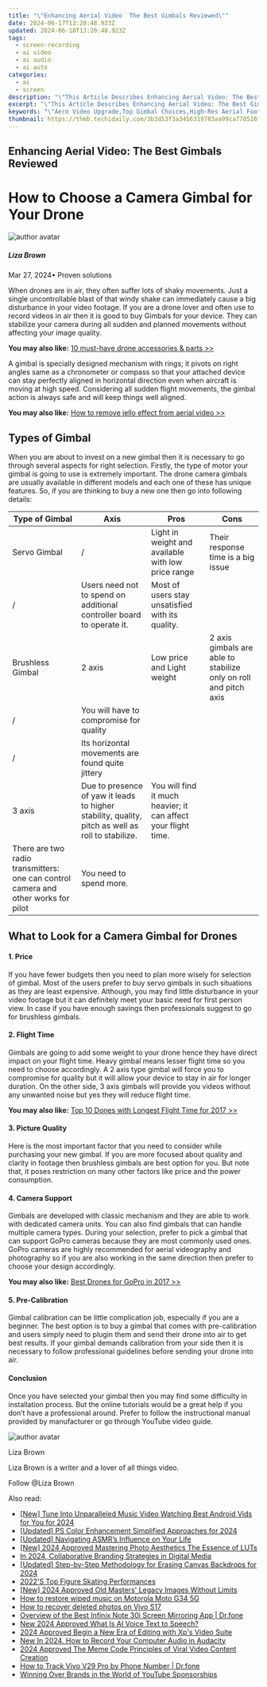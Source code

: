 ```yaml
---
title: "\"Enhancing Aerial Video  The Best Gimbals Reviewed\""
date: 2024-06-17T13:20:48.923Z
updated: 2024-06-18T13:20:48.923Z
tags: 
  - screen-recording
  - ai video
  - ai audio
  - ai auto
categories: 
  - ai
  - screen
description: "\"This Article Describes Enhancing Aerial Video: The Best Gimbals Reviewed\""
excerpt: "\"This Article Describes Enhancing Aerial Video: The Best Gimbals Reviewed\""
keywords: "\"Aero Video Upgrade,Top Gimbal Choices,High-Res Aerial Footage,Pro Gimbals Explored,Best Flight Stabilizers,Premium Aerial Cameras,Optimal Pilot Mounts\""
thumbnail: https://thmb.techidaily.com/3b3d53f3a3456319783aa99ca770516fad2e58dbe2bd45f2ec6f3eb305fb3d58.png
---
```


## Enhancing Aerial Video: The Best Gimbals Reviewed

# How to Choose a Camera Gimbal for Your Drone

![author avatar](https://lh5.googleusercontent.com/-AIMmjowaFs4/AAAAAAAAAAI/AAAAAAAAABc/Y5UmwDaI7HU/s250-c-k/photo.jpg)

##### Liza Brown

 Mar 27, 2024• Proven solutions

 When drones are in air, they often suffer lots of shaky movements. Just a single uncontrollable blast of that windy shake can immediately cause a big disturbance in your video footage. If you are a drone lover and often use to record videos in air then it is good to buy Gimbals for your device. They can stabilize your camera during all sudden and planned movements without affecting your image quality.

**You may also like:** [10 must-have drone accessories & parts >>](https://tools.techidaily.com/wondershare/filmora/download/)

 A gimbal is specially designed mechanism with rings; it pivots on right angles same as a chronometer or compass so that your attached device can stay perfectly aligned in horizontal direction even when aircraft is moving at high speed. Considering all sudden flight movements, the gimbal action is always safe and will keep things well aligned.

**You may also like:** [How to remove jello effect from aerial video >>](https://tools.techidaily.com/wondershare/filmora/download/)

## Types of Gimbal

 When you are about to invest on a new gimbal then it is necessary to go through several aspects for right selection. Firstly, the type of motor your gimbal is going to use is extremely important. The drone camera gimbals are usually available in different models and each one of these has unique features. So, if you are thinking to buy a new one then go into following details:

| Type of Gimbal                                                                     | Axis                                                                                              | Pros                                                           | Cons                                                             |
| ---------------------------------------------------------------------------------- | ------------------------------------------------------------------------------------------------- | -------------------------------------------------------------- | ---------------------------------------------------------------- |
| Servo Gimbal                                                                       | /                                                                                                 | Light in weight and available with low price range             | Their response time is a big issue                               |
| /                                                                                  | Users need not to spend on additional controller board to operate it.                             | Most of users stay unsatisfied with its quality.               |                                                                  |
| Brushless Gimbal                                                                   | 2 axis                                                                                            | Low price and Light weight                                     | 2 axis gimbals are able to stabilize only on roll and pitch axis |
| /                                                                                  | You will have to compromise for quality                                                           |                                                                |                                                                  |
| /                                                                                  | Its horizontal movements are found quite jittery                                                  |                                                                |                                                                  |
| 3 axis                                                                             | Due to presence of yaw it leads to higher stability, quality, pitch as well as roll to stabilize. | You will find it much heavier; it can affect your flight time. |                                                                  |
| There are two radio transmitters: one can control camera and other works for pilot | You need to spend more.                                                                           |                                                                |                                                                  |

## What to Look for a Camera Gimbal for Drones

#### 1\. Price

 If you have fewer budgets then you need to plan more wisely for selection of gimbal. Most of the users prefer to buy servo gimbals in such situations as they are least expensive. Although, you may find little disturbance in your video footage but it can definitely meet your basic need for first person view. In case if you have enough savings then professionals suggest to go for brushless gimbals.

#### 2\. Flight Time

 Gimbals are going to add some weight to your drone hence they have direct impact on your flight time. Heavy gimbal means lesser flight time so you need to choose accordingly. A 2 axis type gimbal will force you to compromise for quality but it will allow your device to stay in air for longer duration. On the other side, 3 axis gimbals will provide you videos without any unwanted noise but yes they will reduce flight time.

**You may also like:** [Top 10 Dones with Longest Flight Time for 2017 >>](https://tools.techidaily.com/wondershare/filmora/download/)

#### 3\. Picture Quality

 Here is the most important factor that you need to consider while purchasing your new gimbal. If you are more focused about quality and clarity in footage then brushless gimbals are best option for you. But note that, it poses restriction on many other factors like price and the power consumption.

#### 4\. Camera Support

 Gimbals are developed with classic mechanism and they are able to work with dedicated camera units. You can also find gimbals that can handle multiple camera types. During your selection, prefer to pick a gimbal that can support GoPro cameras because they are most commonly used ones. GoPro cameras are highly recommended for aerial videography and photography so if you are also working in the same direction then prefer to choose your design accordingly.

**You may also like:** [Best Drones for GoPro in 2017 >>](https://tools.techidaily.com/wondershare/filmora/download/)

#### 5\. Pre-Calibration

 Gimbal calibration can be little complication job, especially if you are a beginner. The best option is to buy a gimbal that comes with pre-calibration and users simply need to plugin them and send their drone into air to get best results. If your gimbal demands calibration from your side then it is necessary to follow professional guidelines before sending your drone into air.

#### Conclusion

 Once you have selected your gimbal then you may find some difficulty in installation process. But the online tutorials would be a great help if you don’t have a professional around. Prefer to follow the instructional manual provided by manufacturer or go through YouTube video guide.

![author avatar](https://lh5.googleusercontent.com/-AIMmjowaFs4/AAAAAAAAAAI/AAAAAAAAABc/Y5UmwDaI7HU/s250-c-k/photo.jpg)

Liza Brown

Liza Brown is a writer and a lover of all things video.

Follow @Liza Brown


<ins class="adsbygoogle"
     style="display:block"
     data-ad-format="autorelaxed"
     data-ad-client="ca-pub-7571918770474297"
     data-ad-slot="1223367746"></ins>



<ins class="adsbygoogle"
     style="display:block"
     data-ad-client="ca-pub-7571918770474297"
     data-ad-slot="8358498916"
     data-ad-format="auto"
     data-full-width-responsive="true"></ins>


<span class="atpl-alsoreadstyle">Also read:</span>
<div><ul>
<li><a href="https://fox-boxes.techidaily.com/new-tune-into-unparalleled-music-video-watching-best-android-vids-for-you-for-2024/"><u>[New] Tune Into Unparalleled Music Video Watching  Best Android Vids for You for 2024</u></a></li>
<li><a href="https://fox-boxes.techidaily.com/updated-ps-color-enhancement-simplified-approaches-for-2024/"><u>[Updated] PS Color Enhancement  Simplified Approaches for 2024</u></a></li>
<li><a href="https://fox-boxes.techidaily.com/updated-navigating-asmrs-influence-on-your-life/"><u>[Updated] Navigating ASMR’s Influence on Your Life</u></a></li>
<li><a href="https://fox-boxes.techidaily.com/new-2024-approved-mastering-photo-aesthetics-the-essence-of-luts/"><u>[New] 2024 Approved  Mastering Photo Aesthetics  The Essence of LUTs</u></a></li>
<li><a href="https://fox-boxes.techidaily.com/in-2024-collaborative-branding-strategies-in-digital-media/"><u>In 2024, Collaborative Branding Strategies in Digital Media</u></a></li>
<li><a href="https://fox-boxes.techidaily.com/updated-step-by-step-methodology-for-erasing-canvas-backdrops-for-2024/"><u>[Updated] Step-by-Step Methodology for Erasing Canvas Backdrops for 2024</u></a></li>
<li><a href="https://fox-boxes.techidaily.com/2022s-top-figure-skating-performances/"><u>2022'S Top Figure Skating Performances</u></a></li>
<li><a href="https://fox-boxes.techidaily.com/new-2024-approved-old-masters-legacy-images-without-limits/"><u>[New] 2024 Approved  Old Masters' Legacy  Images Without Limits</u></a></li>
<li><a href="https://blog-min.techidaily.com/how-to-restore-wiped-music-on-motorola-moto-g34-5g-by-fonelab-android-recover-music/"><u>How to restore wiped music on Motorola Moto G34 5G</u></a></li>
<li><a href="https://blog-min.techidaily.com/how-to-recover-deleted-photos-on-vivo-s17-by-stellar-photo-recovery-android-mobile-photo-recover/"><u>How to recover deleted photos on Vivo S17</u></a></li>
<li><a href="https://screen-mirror.techidaily.com/overview-of-the-best-infinix-note-30i-screen-mirroring-app-drfone-by-drfone-android/"><u>Overview of the Best Infinix Note 30i Screen Mirroring App | Dr.fone</u></a></li>
<li><a href="https://ai-topics.techidaily.com/new-2024-approved-what-is-ai-voice-text-to-speech/"><u>New 2024 Approved What Is AI Voice Text to Speech?</u></a></li>
<li><a href="https://extra-hints.techidaily.com/2024-approved-begin-a-new-era-of-editing-with-xps-video-suite/"><u>2024 Approved  Begin a New Era of Editing with Xp's Video Suite</u></a></li>
<li><a href="https://audio-editing.techidaily.com/1714938346116-new-in-2024-how-to-record-your-computer-audio-in-audacity/"><u>New In 2024, How to Record Your Computer Audio in Audacity</u></a></li>
<li><a href="https://instagram-videos.techidaily.com/2024-approved-the-meme-code-principles-of-viral-video-content-creation/"><u>2024 Approved  The Meme Code  Principles of Viral Video Content Creation</u></a></li>
<li><a href="https://android-location-track.techidaily.com/how-to-track-vivo-v29-pro-by-phone-number-drfone-by-drfone-virtual-android/"><u>How to Track Vivo V29 Pro by Phone Number | Dr.fone</u></a></li>
<li><a href="https://extra-hints.techidaily.com/winning-over-brands-in-the-world-of-youtube-sponsorships/"><u>Winning Over Brands in the World of YouTube Sponsorships</u></a></li>
</ul></div>
